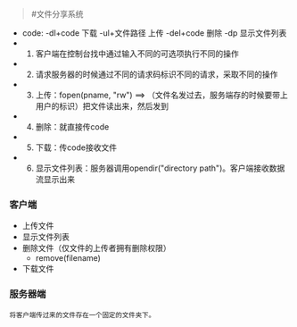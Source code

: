 > #文件分享系统

* code: -dl+code 下载   -ul+文件路径 上传   -del+code  删除  -dp 显示文件列表
* 1. 客户端在控制台找中通过输入不同的可选项执行不同的操作
* 2. 请求服务器的时候通过不同的请求码标识不同的请求，采取不同的操作
* 3. 上传：fopen(pname, "rw") ==> （文件名发过去，服务端存的时候要带上用户的标识）把文件读出来，然后发到
* 4. 删除：就直接传code
* 5. 下载：传code接收文件
* 6. 显示文件列表：服务器调用opendir("directory path")。客户端接收数据流显示出来

### 客户端
* 上传文件
* 显示文件列表
* 删除文件（仅文件的上传者拥有删除权限）
  * remove(filename)
* 下载文件

### 服务器端
    将客户端传过来的文件存在一个固定的文件夹下。
